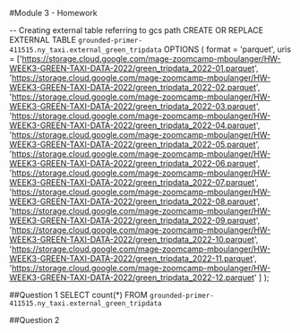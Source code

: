 #Module 3 - Homework

-- Creating external table referring to gcs path
CREATE OR REPLACE EXTERNAL TABLE `grounded-primer-411515.ny_taxi.external_green_tripdata`
OPTIONS (
  format = 'parquet',
  uris = ['https://storage.cloud.google.com/mage-zoomcamp-mboulanger/HW-WEEK3-GREEN-TAXI-DATA-2022/green_tripdata_2022-01.parquet',
  'https://storage.cloud.google.com/mage-zoomcamp-mboulanger/HW-WEEK3-GREEN-TAXI-DATA-2022/green_tripdata_2022-02.parquet',
  'https://storage.cloud.google.com/mage-zoomcamp-mboulanger/HW-WEEK3-GREEN-TAXI-DATA-2022/green_tripdata_2022-03.parquet',
  'https://storage.cloud.google.com/mage-zoomcamp-mboulanger/HW-WEEK3-GREEN-TAXI-DATA-2022/green_tripdata_2022-04.parquet',
  'https://storage.cloud.google.com/mage-zoomcamp-mboulanger/HW-WEEK3-GREEN-TAXI-DATA-2022/green_tripdata_2022-05.parquet',
  'https://storage.cloud.google.com/mage-zoomcamp-mboulanger/HW-WEEK3-GREEN-TAXI-DATA-2022/green_tripdata_2022-06.parquet',
  'https://storage.cloud.google.com/mage-zoomcamp-mboulanger/HW-WEEK3-GREEN-TAXI-DATA-2022/green_tripdata_2022-07.parquet',
  'https://storage.cloud.google.com/mage-zoomcamp-mboulanger/HW-WEEK3-GREEN-TAXI-DATA-2022/green_tripdata_2022-08.parquet',
  'https://storage.cloud.google.com/mage-zoomcamp-mboulanger/HW-WEEK3-GREEN-TAXI-DATA-2022/green_tripdata_2022-09.parquet',
  'https://storage.cloud.google.com/mage-zoomcamp-mboulanger/HW-WEEK3-GREEN-TAXI-DATA-2022/green_tripdata_2022-10.parquet',
  'https://storage.cloud.google.com/mage-zoomcamp-mboulanger/HW-WEEK3-GREEN-TAXI-DATA-2022/green_tripdata_2022-11.parquet',
  'https://storage.cloud.google.com/mage-zoomcamp-mboulanger/HW-WEEK3-GREEN-TAXI-DATA-2022/green_tripdata_2022-12.parquet'
  ]
);


##Question 1
SELECT count(*) FROM `grounded-primer-411515.ny_taxi.external_green_tripdata` 


##Question 2
